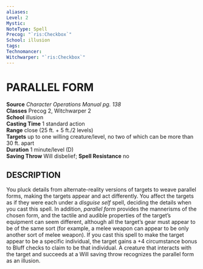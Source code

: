 ```yaml
---
aliases: 
Level: 2
Mystic: 
NoteType: Spell
Precog: "`ris:Checkbox`"
School: illusion 
tags: 
Technomancer: 
Witchwarper: "`ris:Checkbox`"
---
```

# PARALLEL FORM

**Source** _Character Operations Manual pg. 138_  
**Classes** Precog 2, Witchwarper 2  
**School** illusion  
**Casting Time** 1 standard action  
**Range** close (25 ft. + 5 ft./2 levels)  
**Targets** up to one willing creature/level, no two of which can be more than 30 ft. apart  
**Duration** 1 minute/level (D)  
**Saving Throw** Will disbelief; **Spell Resistance** no

## DESCRIPTION

You pluck details from alternate-reality versions of targets to weave parallel forms, making the targets appear and act differently. You affect the targets as if they were each under a _disguise self_ spell, deciding the details when you cast this spell. In addition, _parallel form_ provides the mannerisms of the chosen form, and the tactile and audible properties of the target’s equipment can seem different, although all the target’s gear must appear to be of the same sort (for example, a melee weapon can appear to be only another sort of melee weapon). If you cast this spell to make the target appear to be a specific individual, the target gains a +4 circumstance bonus to Bluff checks to claim to be that individual. A creature that interacts with the target and succeeds at a Will saving throw recognizes the parallel form as an illusion.